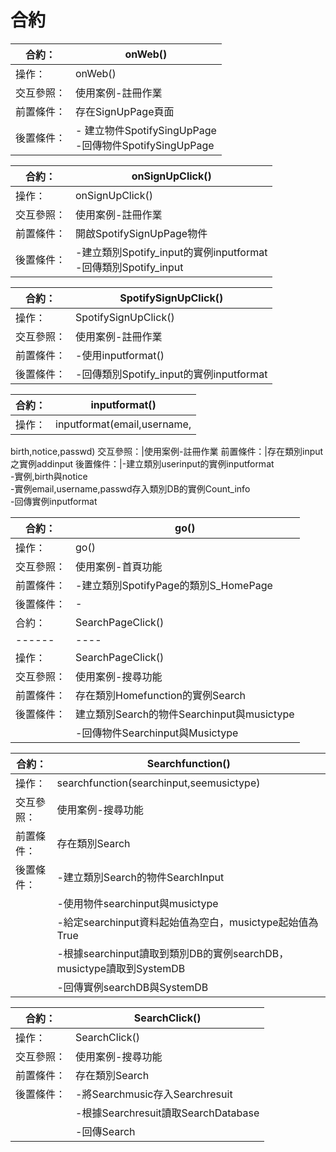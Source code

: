 # 合約

|合約：|onWeb()|
|------|----|
|操作：|onWeb()
交互參照：|使用案例-註冊作業
前置條件：|存在SignUpPage頁面
後置條件：|- 建立物件SpotifySingUpPage<br>-回傳物件SpotifySingUpPage

|合約：|onSignUpClick()|
|------|----|
|操作：|onSignUpClick()
交互參照：|使用案例-註冊作業
前置條件：|開啟SpotifySignUpPage物件
後置條件：|-建立類別Spotify_input的實例inputformat<br>-回傳類別Spotify_input

|合約：|SpotifySignUpClick()|
|------|----|
|操作：|SpotifySignUpClick()
交互參照：|使用案例-註冊作業
前置條件：|-使用inputformat()
後置條件：|-回傳類別Spotify_input的實例inputformat

|合約：|inputformat()|
|------|----|
|操作：|inputformat(email,username,
birth,notice,passwd)
交互參照：|使用案例-註冊作業
前置條件：|存在類別input之實例addinput
後置條件：|-建立類別userinput的實例inputformat<br>-實例,birth與notice<br>-實例email,username,passwd存入類別DB的實例Count_info<br>-回傳實例inputformat

|合約：|go()|
|------|----|
|操作：|go()
交互參照：|使用案例-首頁功能
前置條件：|-建立類別SpotifyPage的類別S_HomePage
後置條件：|-
|合約：|SearchPageClick()|
|------|----|
|操作：|SearchPageClick()
|交互參照：|使用案例-搜尋功能
|前置條件：|存在類別Homefunction的實例Search
|後置條件：|建立類別Search的物件Searchinput與musictype
||-回傳物件Searchinput與Musictype|

|合約：|Searchfunction()|
|------|----|
|操作：|searchfunction(searchinput,seemusictype)|
|交互參照：|使用案例-搜尋功能
|前置條件：|存在類別Search
|後置條件：|-建立類別Search的物件SearchInput
||-使用物件searchinput與musictype
||-給定searchinput資料起始值為空白，musictype起始值為True
||-根據searchinput讀取到類別DB的實例searchDB，musictype讀取到SystemDB
||-回傳實例searchDB與SystemDB

|合約：|SearchClick()|
|------|----|
|操作：|SearchClick()|
|交互參照：|使用案例-搜尋功能
|前置條件：|存在類別Search
|後置條件：|-將Searchmusic存入Searchresuit
||-根據Searchresuit讀取SearchDatabase|
||-回傳Search|
